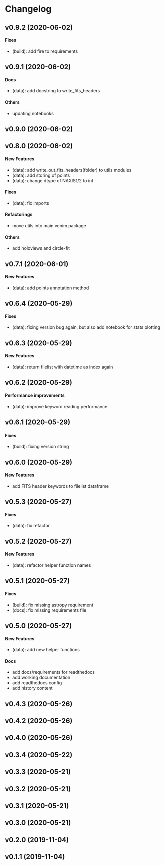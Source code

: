 # Changelog

## v0.9.2 (2020-06-02)

#### Fixes

* (build): add fire to requirements

## v0.9.1 (2020-06-02)

#### Docs

* (data): add docstring to write_fits_headers
#### Others

* updating notebooks

## v0.9.0 (2020-06-02)


## v0.8.0 (2020-06-02)

#### New Features

* (data): add write_out_fits_headers(folder) to utils modules
* (data): add storing of points
* (data): change dtype of NAXIS1/2 to int
#### Fixes

* (data): fix imports
#### Refactorings

* move utils into main venim package
#### Others

* add holoviews and circle-fit

## v0.7.1 (2020-06-01)

#### New Features

* (data): add points annotation method

## v0.6.4 (2020-05-29)

#### Fixes

* (data): fixing version bug again, but also add notebook for stats plotting

## v0.6.3 (2020-05-29)

#### New Features

* (data): return filelist with datetime as index again

## v0.6.2 (2020-05-29)

#### Performance improvements

* (data): improve keyword reading performance

## v0.6.1 (2020-05-29)

#### Fixes

* (build): fixing version string

## v0.6.0 (2020-05-29)

#### New Features

* add FITS header keywords to filelist dataframe

## v0.5.3 (2020-05-27)

#### Fixes

* (data): fix refactor

## v0.5.2 (2020-05-27)

#### New Features

* (data): refactor helper function names

## v0.5.1 (2020-05-27)

#### Fixes

* (build): fix missing astropy requirement
* (docs): fix missing requirements file

## v0.5.0 (2020-05-27)

#### New Features

* (data): add new helper functions
#### Docs

* add docs/requirements for readthedocs
* add working documentation
* add readthedocs config
* add history content

## v0.4.3 (2020-05-26)


## v0.4.2 (2020-05-26)


## v0.4.0 (2020-05-26)


## v0.3.4 (2020-05-22)


## v0.3.3 (2020-05-21)


## v0.3.2 (2020-05-21)


## v0.3.1 (2020-05-21)


## v0.3.0 (2020-05-21)


## v0.2.0 (2019-11-04)


## v0.1.1 (2019-11-04)

